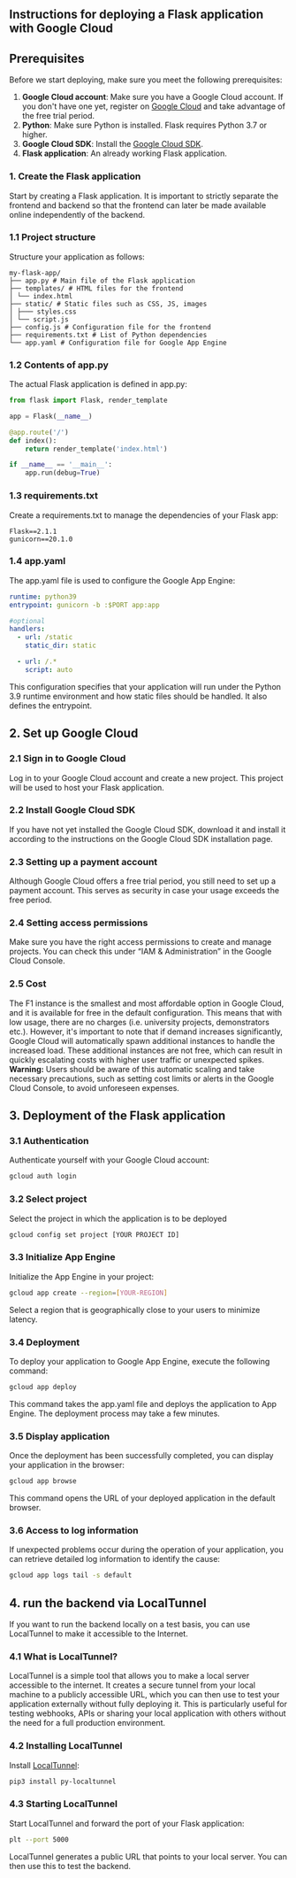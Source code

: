 ## Instructions for deploying a Flask application with Google Cloud

## Prerequisites

Before we start deploying, make sure you meet the following prerequisites:

1. **Google Cloud account**: Make sure you have a Google Cloud account. If you don't have one yet, register on [Google Cloud](https://cloud.google.com/) and take advantage of the free trial period.
2. **Python**: Make sure Python is installed. Flask requires Python 3.7 or higher.
3. **Google Cloud SDK**: Install the [Google Cloud SDK](https://cloud.google.com/sdk/docs/install).
4. **Flask application**: An already working Flask application.

### 1. Create the Flask application

Start by creating a Flask application. It is important to strictly separate the frontend and backend so that the frontend can later be made available online independently of the backend.

### 1.1 Project structure

Structure your application as follows:

```plaintext
my-flask-app/
├── app.py # Main file of the Flask application
├── templates/ # HTML files for the frontend
│ └── index.html
├── static/ # Static files such as CSS, JS, images
│ ├─── styles.css
│ └── script.js
├── config.js # Configuration file for the frontend
├── requirements.txt # List of Python dependencies
└── app.yaml # Configuration file for Google App Engine 
```

### 1.2 Contents of app.py
The actual Flask application is defined in app.py:

```python
from flask import Flask, render_template

app = Flask(__name__)

@app.route('/')
def index():
    return render_template('index.html')

if __name__ == '__main__':
    app.run(debug=True)
```

### 1.3 requirements.txt
Create a requirements.txt to manage the dependencies of your Flask app:

```plaintext
Flask==2.1.1
gunicorn==20.1.0
```
### 1.4 app.yaml
The app.yaml file is used to configure the Google App Engine:

```yaml
runtime: python39
entrypoint: gunicorn -b :$PORT app:app

#optional
handlers:
  - url: /static
    static_dir: static

  - url: /.*
    script: auto
```
This configuration specifies that your application will run under the Python 3.9 runtime environment and how static files should be handled. It also defines the entrypoint.

## 2. Set up Google Cloud

### 2.1 Sign in to Google Cloud
Log in to your Google Cloud account and create a new project. This project will be used to host your Flask application.

### 2.2 Install Google Cloud SDK
If you have not yet installed the Google Cloud SDK, download it and install it according to the instructions on the Google Cloud SDK installation page.

### 2.3 Setting up a payment account
Although Google Cloud offers a free trial period, you still need to set up a payment account. This serves as security in case your usage exceeds the free period.

### 2.4 Setting access permissions
Make sure you have the right access permissions to create and manage projects. You can check this under “IAM & Administration” in the Google Cloud Console.

### 2.5 Cost
The F1 instance is the smallest and most affordable option in Google Cloud, and it is available for free in the default configuration. This means that with low usage, there are no charges (i.e. university projects, demonstrators etc.). However, it's important to note that if demand increases significantly, Google Cloud will automatically spawn additional instances to handle the increased load. These additional instances are not free, which can result in quickly escalating costs with higher user traffic or unexpected spikes. **Warning:** Users should be aware of this automatic scaling and take necessary precautions, such as setting cost limits or alerts in the Google Cloud Console, to avoid unforeseen expenses.

## 3. Deployment of the Flask application

### 3.1 Authentication
Authenticate yourself with your Google Cloud account:

```bash
gcloud auth login
```
### 3.2 Select project
Select the project in which the application is to be deployed

```bash
gcloud config set project [YOUR PROJECT ID]
```
### 3.3 Initialize App Engine
Initialize the App Engine in your project:

```bash
gcloud app create --region=[YOUR-REGION]
```
Select a region that is geographically close to your users to minimize latency.

### 3.4 Deployment
To deploy your application to Google App Engine, execute the following command:

```bash
gcloud app deploy
```
This command takes the app.yaml file and deploys the application to App Engine. The deployment process may take a few minutes.

### 3.5 Display application
Once the deployment has been successfully completed, you can display your application in the browser:


```bash
gcloud app browse
```
This command opens the URL of your deployed application in the default browser.

### 3.6 Access to log information

If unexpected problems occur during the operation of your application, you can retrieve detailed log information to identify the cause:

```bash
gcloud app logs tail -s default
```

## 4. run the backend via LocalTunnel

If you want to run the backend locally on a test basis, you can use LocalTunnel to make it accessible to the Internet.

### 4.1 What is LocalTunnel?
LocalTunnel is a simple tool that allows you to make a local server accessible to the internet. It creates a secure tunnel from your local machine to a publicly accessible URL, which you can then use to test your application externally without fully deploying it. This is particularly useful for testing webhooks, APIs or sharing your local application with others without the need for a full production environment.

### 4.2 Installing LocalTunnel
Install [LocalTunnel](https://pypi.org/project/py-localtunnel/):

```bash
pip3 install py-localtunnel
```
### 4.3 Starting LocalTunnel
Start LocalTunnel and forward the port of your Flask application:

```bash
plt --port 5000
```
LocalTunnel generates a public URL that points to your local server. You can then use this to test the backend.